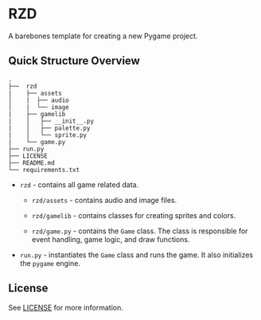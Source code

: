 # RZD

A barebones template for creating a new Pygame project.

## Quick Structure Overview

````
.
├──  rzd 
|    ├── assets
│    |  ├── audio
│    |  └── image 
|    ├── gamelib
|    │   ├── __init__.py
|    │   ├── palette.py
|    │   └── sprite.py
|    └── game.py 
├── run.py 
├── LICENSE
├── README.md
└── requirements.txt
````

* `rzd` - contains all game related data.

  * `rzd/assets` - contains audio and image files.

  * `rzd/gamelib` - contains classes for creating sprites and colors.

  * `rzd/game.py` - contains the `Game` class. The class is responsible for event handling, game logic, and draw functions.

* `run.py` - instantiates the `Game` class and runs the game. It also initializes the `pygame` engine.

  

## License

See [LICENSE](./LICENSE) for more information.